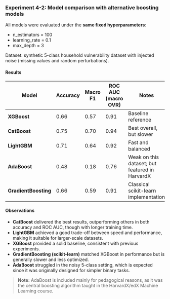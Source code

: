 ### Experiment 4-2: Model comparison with alternative boosting models

All models were evaluated under the **same fixed hyperparameters**:  
- n_estimators = 100  
- learning_rate = 0.1  
- max_depth = 3  

Dataset: synthetic 5-class household vulnerability dataset with injected noise (missing values and random perturbations).  

#### Results

| Model                | Accuracy | Macro F1 | ROC AUC (macro OVR) | Notes |
|-----------------------|----------|----------|----------------------|-------|
| **XGBoost**          | 0.66     | 0.57     | 0.91                 | Baseline reference |
| **CatBoost**         | 0.75     | 0.70     | 0.94                 | Best overall, but slower |
| **LightGBM**         | 0.71     | 0.64     | 0.92                 | Fast and balanced |
| **AdaBoost**         | 0.48     | 0.18| 0.76                 | Weak on this dataset; but featured in HarvardX|
| **GradientBoosting** | 0.66     | 0.59     | 0.91                 | Classical scikit-learn implementation |



#### Observations
- **CatBoost** delivered the best results, outperforming others in both accuracy and ROC AUC, though with longer training time.  
- **LightGBM** achieved a good trade-off between speed and performance, making it suitable for larger-scale datasets.  
- **XGBoost** provided a solid baseline, consistent with previous experiments.  
- **GradientBoosting (scikit-learn)** matched XGBoost in performance but is generally slower and less optimized.  
- **AdaBoost** struggled in the noisy 5-class setting, which is expected since it was originally designed for simpler binary tasks.  

> **Note:** AdaBoost is included mainly for pedagogical reasons, as it was the central boosting algorithm taught in the HarvardX/edX Machine Learning course.
